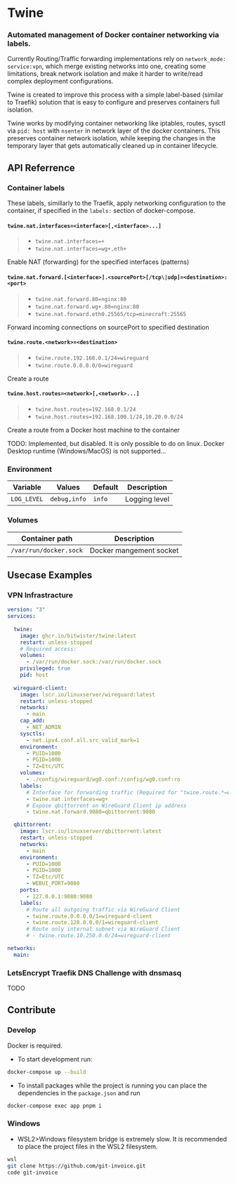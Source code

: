 # Twine
### Automated management of Docker container networking via labels. 

Currently Routing/Traffic forwarding implementations rely on `network_mode: service:vpn`, which merge existing networks into one, creating some limitations, break network isolation and make it harder to write/read complex deployment configurations. 

Twine is created to improve this process with a simple label-based (similar to Traefik) solution that is easy to configure and preserves containers full isolation.

Twine works by modifying container networking like iptables, routes, sysctl via `pid: host` with `nsenter` in network layer of the docker containers. This preserves container network isolation, while keeping the changes in the temporary layer that gets automatically cleaned up in container lifecycle.


## API Referrence

### Container labels

These labels, simillarly to the Traefik, apply networking configuration to the container, if specified in the `labels:` section of docker-compose.

#### `twine.nat.interfaces=<interface>[,<interface>...]`
> - `twine.nat.interfaces=+`
> - `twine.nat.interfaces=wg+,eth+`

Enable NAT (forwarding) for the specified interfaces (patterns)

#### `twine.nat.forward.[<interface>].<sourcePort>[/tcp\|udp]=<destination>:<port>`
> - `twine.nat.forward.80=nginx:80`
> - `twine.nat.forward.wg+.80=nginx:80`
> - `twine.nat.forward.eth0.25565/tcp=minecraft:25565`

Forward incoming connections on sourcePort to specified destination 

#### `twine.route.<network>=<destination>`
> - `twine.route.192.168.0.1/24=wireguard`
> - `twine.route.0.0.0.0/0=wireguard`

Create a route 

#### `twine.host.routes=<network>[,<network>...]`
> - `twine.host.routes=192.168.0.1/24`
> - `twine.host.routes=192.168.100.1/24,10.20.0.0/24`

Create a route from a Docker host machine to the container

TODO: Implemented, but disabled. It is only possible to do on linux. Docker Desktop runtime (Windows/MacOS) is not supported...

<!-- ### `twine.iptables.rule.<name>=<custom ip tables rule>`
TODO
### `twine.nat.whitelist.[<interface>].from=<network>[,<network>...]`
TODO
### `twine.nat.whitelist.[<interface>].to=<network>[,<network>...]`
TODO -->

### **Environment**
| Variable | Values | Default | Description |
| - | - | - | - |
| `LOG_LEVEL` | `debug,info` | `info` | Logging level |

### **Volumes**
| Container path | Description |
| - | - |
| `/var/run/docker.sock` | Docker mangement socket |

## Usecase Examples

### VPN Infrastracture
```yml
version: "3"
services:
  
  twine:
    image: ghcr.io/bitwister/twine:latest
    restart: unless-stopped
    # Required access:
    volumes:
      - /var/run/docker.sock:/var/run/docker.sock
    privileged: true
    pid: host
  
  wireguard-client:
    image: lscr.io/linuxserver/wireguard:latest
    restart: unless-stopped
    networks:
      - main
    cap_add:
      - NET_ADMIN
    sysctls:
      - net.ipv4.conf.all.src_valid_mark=1
    environment:
      - PUID=1000
      - PGID=1000
      - TZ=Etc/UTC
    volumes:
      - ./config/wireguard/wg0.conf:/config/wg0.conf:ro
    labels:
      # Interface for forwarding traffic (Required for "twine.route.*=wireguard-client" to work) 
      - twine.nat.interfaces=wg+
      # Expose qbittorrent on WireGuard Client ip address
      - twine.nat.forward.9080=qbittorrent:9080

  qbittorrent:
    image: lscr.io/linuxserver/qbittorrent:latest
    restart: unless-stopped
    networks:
      - main
    environment:
      - PUID=1000
      - PGID=1000
      - TZ=Etc/UTC
      - WEBUI_PORT=9080
    ports:
      - 127.0.0.1:9080:9080
    labels:
      # Route all outgoing traffic via WireGuard Client
      - twine.route.0.0.0.0/1=wireguard-client
      - twine.route.128.0.0.0/1=wireguard-client
      # Route only internal subnet via WireGuard Client
      # - twine.route.10.250.0.0/24=wireguard-client

networks:
  main:
```

### LetsEncrypt Traefik DNS Challenge with dnsmasq 
TODO


## Contribute

### Develop
Docker is required.

- To start development run:
```bash
docker-compose up --build
```

- To install packages while the project is running you can place the dependencies in the `package.json` and run 
```bash
docker-compose exec app pnpm i
```

### Windows

- WSL2>Windows filesystem bridge is extremely slow. It is recommended to place the project files in the WSL2 filesystem. 

```bash
wsl
git clone https://github.com/git-invoice.git 
code git-invoice
``` 
